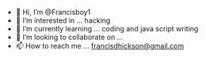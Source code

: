 - 👋 Hi, I’m @Francisboy1
- 👀 I’m interested in ... hacking
- 🌱 I’m currently learning ... coding and java script writing
- 💞️ I’m looking to collaborate on ...
- 📫 How to reach me ... francisdhickson@gmail.com

<!---
Francisboy1/Francisboy1 is a ✨ special ✨ repository because its `README.md` (this file) appears on your GitHub profile.
You can click the Preview link to take a look at your changes.
--->

